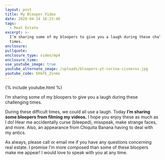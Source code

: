```yaml
---
layout: post
title: My Blooper Video
date: 2020-04-24 16:23:40
tags:
  - Real Estate
excerpt: >-
  I’m sharing some of my bloopers to give you a laugh during these challenging
  times.
enclosure:
pullquote:
enclosure_type: video/mp4
enclosure_time:
use_youtube_image: true
youtube_alternate_image: /uploads/bloopers-yt-corina-cisneros.jpg
youtube_code: EKkFE_Zsnmo
---
```


{% include youtube.html %}

I’m sharing some of my bloopers to give you a laugh during these challenging times.

During these difficult times, we could all use a laugh. Today **I’m sharing some bloopers from filming my videos.** I hope you enjoy these as much as I do\! Hear me accidentally curse (bleeped), misspeak, make strange faces, and more. Also, an appearance from Chiquita Banana having to deal with my antics.&nbsp;

As always, please call or email me if you have any questions concerning real estate. I promise I’m more composed than some of these bloopers make me appear\! I would love to speak with you at any time.